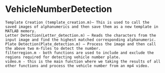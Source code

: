 # VehicleNumberDetection
    Template Creation (template_creation.m)– This is used to call the saved images of alphanumerics and then save them as a new template in MATLAB memory.
    Letter Detection(Letter_detection.m) – Reads the characters from the input image and find the highest matched corresponding alphanumeric.
    Plate Detection(Plate_detection.m) – Process the image and then call the above two m-files to detect the number.
    filterregion.m - both functions are used to include and exclude the regions required for detecting vehicle number plate.
    video.m - this is the main function where we taking the results of all other functions and process the vehicle number from an mp4 video.
